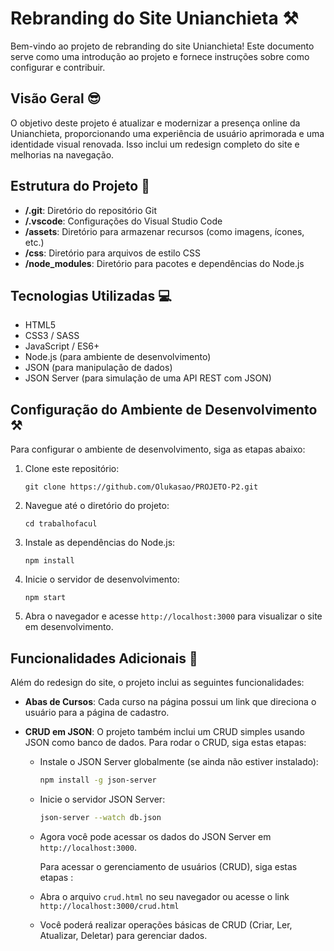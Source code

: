 # Rebranding do Site Unianchieta ⚒️

Bem-vindo ao projeto de rebranding do site Unianchieta! Este documento serve como uma introdução ao projeto e fornece instruções sobre como configurar e contribuir.

## Visão Geral 😎

O objetivo deste projeto é atualizar e modernizar a presença online da Unianchieta, proporcionando uma experiência de usuário aprimorada e uma identidade visual renovada. Isso inclui um redesign completo do site e melhorias na navegação.

## Estrutura do Projeto 🏨

- **/.git**: Diretório do repositório Git
- **/.vscode**: Configurações do Visual Studio Code
- **/assets**: Diretório para armazenar recursos (como imagens, ícones, etc.)
- **/css**: Diretório para arquivos de estilo CSS
- **/node_modules**: Diretório para pacotes e dependências do Node.js

## Tecnologias Utilizadas 💻

- HTML5
- CSS3 / SASS
- JavaScript / ES6+
- Node.js (para ambiente de desenvolvimento)
- JSON (para manipulação de dados)
- JSON Server (para simulação de uma API REST com JSON)

## Configuração do Ambiente de Desenvolvimento ⚒️

Para configurar o ambiente de desenvolvimento, siga as etapas abaixo:

1. Clone este repositório:

   ```
   git clone https://github.com/Olukasao/PROJETO-P2.git
   ```

2. Navegue até o diretório do projeto:

   ```
   cd trabalhofacul
   ```

3. Instale as dependências do Node.js:

   ```
   npm install
   ```

4. Inicie o servidor de desenvolvimento:

   ```
   npm start
   ```

5. Abra o navegador e acesse `http://localhost:3000` para visualizar o site em desenvolvimento.

## Funcionalidades Adicionais 🚀

Além do redesign do site, o projeto inclui as seguintes funcionalidades:

- **Abas de Cursos**: Cada curso na página possui um link que direciona o usuário para a página de cadastro.

- **CRUD em JSON**: O projeto também inclui um CRUD simples usando JSON como banco de dados. Para rodar o CRUD, siga estas etapas:

  - Instale o JSON Server globalmente (se ainda não estiver instalado):

    ```bash
    npm install -g json-server
    ```

  - Inicie o servidor JSON Server:

    ```bash
    json-server --watch db.json
    ```

  - Agora você pode acessar os dados do JSON Server em `http://localhost:3000`.

    Para acessar o gerenciamento de usuários (CRUD), siga estas etapas :

  - Abra o arquivo `crud.html` no seu navegador ou acesse o link `http://localhost:3000/crud.html`

  - Você poderá realizar operações básicas de CRUD (Criar, Ler, Atualizar, Deletar) para gerenciar dados.


